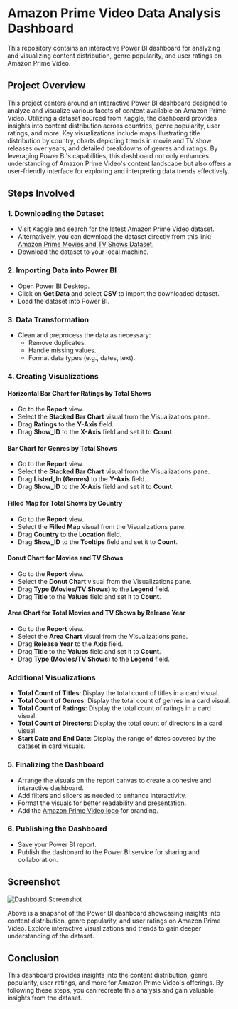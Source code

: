 # Amazon Prime Video Data Analysis Dashboard
This repository contains an interactive Power BI dashboard for analyzing and visualizing content distribution, genre popularity, and user ratings on Amazon Prime Video.

## Project Overview
This project centers around an interactive Power BI dashboard designed to analyze and visualize various facets of content available on Amazon Prime Video. Utilizing a dataset sourced from Kaggle, the dashboard provides insights into content distribution across countries, genre popularity, user ratings, and more. Key visualizations include maps illustrating title distribution by country, charts depicting trends in movie and TV show releases over years, and detailed breakdowns of genres and ratings. By leveraging Power BI's capabilities, this dashboard not only enhances understanding of Amazon Prime Video's content landscape but also offers a user-friendly interface for exploring and interpreting data trends effectively.

## Steps Involved

### 1. Downloading the Dataset
- Visit Kaggle and search for the latest Amazon Prime Video dataset.
- Alternatively, you can download the dataset directly from this link: [Amazon Prime Movies and TV Shows Dataset.](https://www.kaggle.com/datasets/shivamb/amazon-prime-movies-and-tv-shows)
- Download the dataset to your local machine.

### 2. Importing Data into Power BI
- Open Power BI Desktop.
- Click on **Get Data** and select **CSV** to import the downloaded dataset.
- Load the dataset into Power BI.

### 3. Data Transformation
- Clean and preprocess the data as necessary:
  - Remove duplicates.
  - Handle missing values.
  - Format data types (e.g., dates, text).

### 4. Creating Visualizations

#### Horizontal Bar Chart for Ratings by Total Shows
- Go to the **Report** view.
- Select the **Stacked Bar Chart** visual from the Visualizations pane.
- Drag **Ratings** to the **Y-Axis** field.
- Drag **Show_ID** to the **X-Axis** field and set it to **Count**.

#### Bar Chart for Genres by Total Shows
- Go to the **Report** view.
- Select the **Stacked Bar Chart** visual from the Visualizations pane.
- Drag **Listed_In (Genres)** to the **Y-Axis** field.
- Drag **Show_ID** to the **X-Axis** field and set it to **Count**.

#### Filled Map for Total Shows by Country
- Go to the **Report** view.
- Select the **Filled Map** visual from the Visualizations pane.
- Drag **Country** to the **Location** field.
- Drag **Show_ID** to the **Tooltips** field and set it to **Count**.

#### Donut Chart for Movies and TV Shows
- Go to the **Report** view.
- Select the **Donut Chart** visual from the Visualizations pane.
- Drag **Type (Movies/TV Shows)** to the **Legend** field.
- Drag **Title** to the **Values** field and set it to **Count**.

#### Area Chart for Total Movies and TV Shows by Release Year
- Go to the **Report** view.
- Select the **Area Chart** visual from the Visualizations pane.
- Drag **Release Year** to the **Axis** field.
- Drag **Title** to the **Values** field and set it to **Count**.
- Drag **Type (Movies/TV Shows)** to the **Legend** field.

### Additional Visualizations
- **Total Count of Titles**: Display the total count of titles in a card visual.
- **Total Count of Genres**: Display the total count of genres in a card visual.
- **Total Count of Ratings**: Display the total count of ratings in a card visual.
- **Total Count of Directors**: Display the total count of directors in a card visual.
- **Start Date and End Date**: Display the range of dates covered by the dataset in card visuals.

### 5. Finalizing the Dashboard
- Arrange the visuals on the report canvas to create a cohesive and interactive dashboard.
- Add filters and slicers as needed to enhance interactivity.
- Format the visuals for better readability and presentation.
- Add the [Amazon Prime Video logo](https://github.com/Chandana-sree-moparthi/Amazon-Prime-Video-Data-Analysis-Dashboard/blob/main/Amazon_Prime_Power%20BI%20dashboard/Prime%20video%20logo.png) for branding.

### 6. Publishing the Dashboard
- Save your Power BI report.
- Publish the dashboard to the Power BI service for sharing and collaboration.

## Screenshot
![Dashboard Screenshot](Screenshots/dashboard-screenshot.png)

Above is a snapshot of the Power BI dashboard showcasing insights into content distribution, genre popularity, and user ratings on Amazon Prime Video. Explore interactive visualizations and trends to gain deeper understanding of the dataset.

## Conclusion
This dashboard provides insights into the content distribution, genre popularity, user ratings, and more for Amazon Prime Video's offerings. By following these steps, you can recreate this analysis and gain valuable insights from the dataset.


